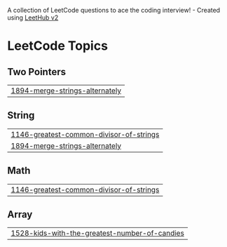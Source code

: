 A collection of LeetCode questions to ace the coding interview! - Created using [LeetHub v2](https://github.com/arunbhardwaj/LeetHub-2.0)
<!---LeetCode Topics Start-->
# LeetCode Topics
## Two Pointers
|  |
| ------- |
| [1894-merge-strings-alternately](https://github.com/Mathancodes10/Leet-Code-Problems/tree/master/1894-merge-strings-alternately) |
## String
|  |
| ------- |
| [1146-greatest-common-divisor-of-strings](https://github.com/Mathancodes10/Leet-Code-Problems/tree/master/1146-greatest-common-divisor-of-strings) |
| [1894-merge-strings-alternately](https://github.com/Mathancodes10/Leet-Code-Problems/tree/master/1894-merge-strings-alternately) |
## Math
|  |
| ------- |
| [1146-greatest-common-divisor-of-strings](https://github.com/Mathancodes10/Leet-Code-Problems/tree/master/1146-greatest-common-divisor-of-strings) |
## Array
|  |
| ------- |
| [1528-kids-with-the-greatest-number-of-candies](https://github.com/Mathancodes10/Leet-Code-Problems/tree/master/1528-kids-with-the-greatest-number-of-candies) |
<!---LeetCode Topics End-->